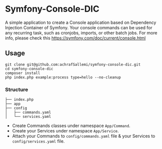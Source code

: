 # Symfony-Console-DIC

A simple application to create a Console application based on Dependency Injection Container of Symfony. Your console commands can be used for any recurring task, such as cronjobs, imports, or other batch jobs.
For more info, please check this https://symfony.com/doc/current/console.html
## Usage
~~~
git clone git@github.com:achrafSallemi/symfony-console-dic.git
cd symfony-console-dic
composer install
php index.php example:process type=hello --no-cleanup
~~~

### Structure

~~~
├── index.php
├── app
├── config
│   ├── commands.yaml
│   └── services.yaml
~~~

- Create Commands classes under namespace `App/Command`.
- Create your Services under namespace `App/Service`.
- Attach your Commands to `config/commands.yaml` file & your Services to `config/services.yaml` file.
